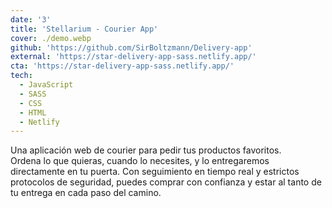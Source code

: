 ```yaml
---
date: '3'
title: 'Stellarium - Courier App'
cover: ./demo.webp
github: 'https://github.com/SirBoltzmann/Delivery-app'
external: 'https://star-delivery-app-sass.netlify.app/'
cta: 'https://star-delivery-app-sass.netlify.app/'
tech:
  - JavaScript
  - SASS
  - CSS
  - HTML
  - Netlify
---
```


Una aplicación web de courier para pedir tus productos favoritos.  
Ordena lo que quieras, cuando lo necesites, y lo entregaremos directamente en tu puerta. Con seguimiento en tiempo real y estrictos protocolos de seguridad, puedes comprar con confianza y estar al tanto de tu entrega en cada paso del camino.
